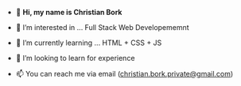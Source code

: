 - 👋 **Hi, my name is Christian Bork**

- 👀 I’m interested in ... Full Stack Web Developememnt
- 🌱 I’m currently learning ... HTML + CSS + JS
- 💞️ I’m looking to learn for experience
- 📫 You can reach me via email (christian.bork.private@gmail.com)

<!---
Borkkris/Borkkris is a ✨ special ✨ repository because its `README.md` (this file) appears on your GitHub profile.
You can click the Preview link to take a look at your changes.
--->
